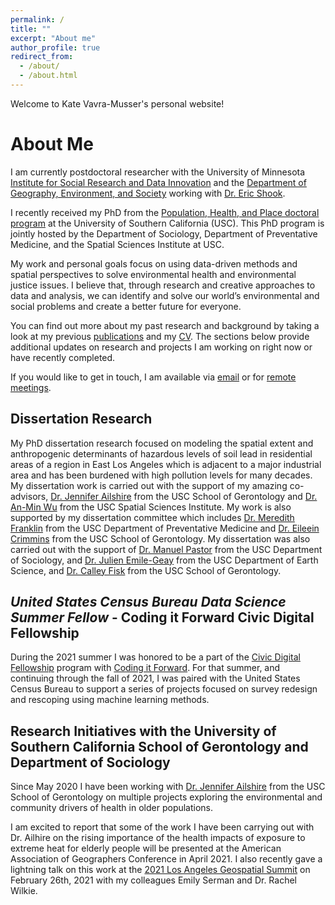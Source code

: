 ```yaml
---
permalink: /
title: ""
excerpt: "About me"
author_profile: true
redirect_from: 
  - /about/
  - /about.html
---
```


Welcome to Kate Vavra-Musser's personal website!

About Me
======

I am currently postdoctoral researcher with the University of Minnesota [Institute for Social Research and Data Innovation](https://isrdi.umn.edu/) and the [Department of Geography, Environment, and Society](https://cla.umn.edu/geography) working with [Dr. Eric Shook](https://www.linkedin.com/in/eshook/).

I recently received my PhD from the [Population, Health, and Place doctoral program]( https://spatial.usc.edu/ph-d-in-population) at the University of Southern California (USC).  This PhD program is jointly hosted by the Department of Sociology, Department of Preventative Medicine, and the Spatial Sciences Institute at USC.

My work and personal goals focus on using data-driven methods and spatial perspectives to solve environmental health and environmental justice issues.  I believe that, through research and creative approaches to data and analysis, we can identify and solve our world’s environmental and social problems and create a better future for everyone.

You can find out more about my past research and background by taking a look at my previous [publications](https://vavramusser.github.io/publications) and my [CV]( https://vavramusser.github.io/cv). The sections below provide additional updates on research and projects I am working on right now or have recently completed.

If you would like to get in touch, I am available via [email](vavramusser@gmail.com) or for [remote meetings](https://go.oncehub.com/vavramusser).


**Dissertation Research**
------
My PhD dissertation research focused on modeling the spatial extent and anthropogenic determinants of hazardous levels of soil lead in residential areas of a region in East Los Angeles which is adjacent to a major industrial area and has been burdened with high pollution levels for many decades.  My dissertation work is carried out with the support of my amazing co-advisors, [Dr. Jennifer Ailshire]([https://keck.usc.edu/faculty-search/jill-johnston](https://gero.usc.edu/faculty/ailshire/)) from the USC School of Gerontology and [Dr. An-Min Wu](https://spatial.usc.edu/team-view/an-min-wu/) from the USC Spatial Sciences Institute.  My work is also supported by my dissertation committee which includes [Dr. Meredith Franklin](https://keck.usc.edu/faculty-search/meredith-franklin) from the USC Department of Preventative Medicine and [Dr. Eileein Crimmins](https://gero.usc.edu/faculty/crimmins/) from the USC School of Gerontology.  My dissertation was also carried out with the support of [Dr. Manuel Pastor](https://dornsife.usc.edu/pere/pastor) from the USC Department of Sociology, and [Dr. Julien Emile-Geay](https://dornsife.usc.edu/cf/faculty-and-staff/faculty.cfm?pid=1023062) from the USC Department of Earth Science, and [Dr. Calley Fisk](https://www.linkedin.com/in/calleyfisk/) from the USC School of Gerontology.


***United States Census Bureau Data Science Summer Fellow* - Coding it Forward Civic Digital Fellowship**
------
During the 2021 summer I was honored to be a part of the [Civic Digital Fellowship](https://www.codingitforward.com/civic-digital-fellowship) program with [Coding it Forward](https://www.codingitforward.com).  For that summer, and continuing through the fall of 2021, I was paired with the United States Census Bureau to support a series of projects focused on survey redesign and rescoping using machine learning methods.


**Research Initiatives with the University of Southern California School of Gerontology and Department of Sociology**
------
Since May 2020 I have been working with [Dr. Jennifer Ailshire](https://gero.usc.edu/faculty/ailshire) from the USC School of Gerontology on multiple projects exploring the environmental and community drivers of health in older populations.

I am excited to report that some of the work I have been carrying out with Dr. Ailhire on the rising importance of the health impacts of exposure to extreme heat for elderly people will be presented at the American Association of Geographers Conference in April 2021.  I also recently gave a lightning talk on this work at the [2021 Los Angeles Geospatial Summit](https://spatial.usc.edu/los-angeles-geospatial-summit-events) on February 26th, 2021 with my colleagues Emily Serman and Dr. Rachel Wilkie.
